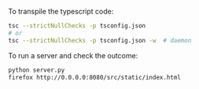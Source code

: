 To transpile the typescript code:

```bash
tsc --strictNullChecks -p tsconfig.json
# or
tsc --strictNullChecks -p tsconfig.json -w  # daemon
```

To run a server and check the outcome:

```bash
python server.py
firefox http://0.0.0.0:8080/src/static/index.html
```